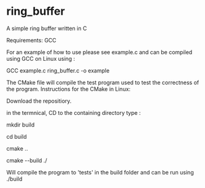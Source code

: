 # ring_buffer
A simple ring buffer written in C

Requirements:
GCC

For an example of how to use please see example.c and can be compiled using GCC on Linux using :

GCC example.c ring_buffer.c -o example

The CMake file will compile the test program used to test the correctness of the program.
Instructions for the CMake in Linux:

Download the repositiory.

in the termnical, CD to the containing directory type : 

mkdir build

cd build

cmake ..

cmake --build ./


Will compile the program to 'tests' in the build folder and can be run using ./build



